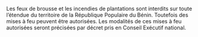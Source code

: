 Les feux de brousse et les incendies de plantations sont interdits sur toute l’étendue du territoire de la République Populaire du Bénin.
Toutefois des mises à feu peuvent être autorisées. Les modalités de ces mises à feu autorisées seront précisées par décret pris en Conseil Exécutif national.